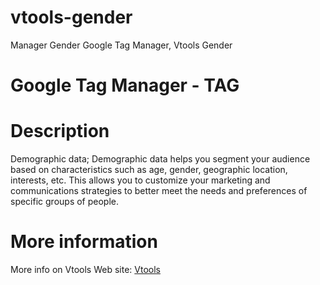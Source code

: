 # vtools-gender
Manager Gender Google Tag Manager, Vtools Gender

# Google Tag Manager - TAG

# Description
Demographic data; Demographic data helps you segment your audience based on characteristics such as age, gender, geographic location, interests, etc. This allows you to customize your marketing and communications strategies to better meet the needs and preferences of specific groups of people.

# More information
More info on Vtools Web site: [Vtools](https://vtools.com.br/#!/gender/)
